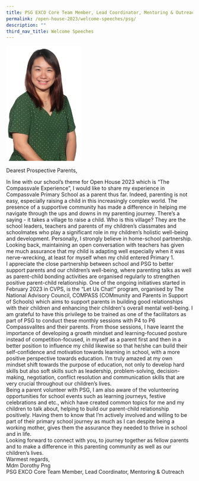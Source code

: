 ```yaml
---
title: PSG EXCO Core Team Member, Lead Coordinator, Mentoring & Outreach
permalink: /open-house-2023/welcome-speeches/psg/
description: ""
third_nav_title: Welcome Speeches
---
```

<img src="/images/mdm%20dorothy%20png1.jpg" style="width:40%">


Dearest Prospective Parents, <br>

In line with our school’s theme for Open House 2023 which is “The Compassvale Experience”, I would like to share my experience in Compassvale Primary School as a parent thus far. Indeed, parenting is not easy, especially raising a child in this increasingly complex world. The presence of a supportive community has made a difference in helping me navigate through the ups and downs in my parenting journey. There’s a saying - it takes a village to raise a child. Who is this village? They are the school leaders, teachers and parents of my children’s classmates and schoolmates who play a significant role in my children’s holistic well-being and development. Personally, I strongly believe in home-school partnership. Looking back, maintaining an open conversation with teachers has given me much assurance that my child is adapting well especially when it was nerve-wrecking, at least for myself when my child entered Primary 1. 
<br>
I appreciate the close partnership between school and PSG to better support parents and our children’s well-being, where parenting talks as well as parent-child bonding activities are organised regularly to strengthen positive parent-child relationship. One of the ongoing initiatives started in February 2023 in CVPS, is the “Let Us Chat!” program, organised by The National Advisory Council, COMPASS (COMmunity and Parents in Support of Schools) which aims to support parents in building good relationships with their children and enhancing their children's overall mental well-being. I am grateful to have this privilege to be trained as one of the facilitators as part of PSG to conduct these monthly sessions with P4 to P6 Compassvalites and their parents. From those sessions, I have learnt the importance of developing a growth mindset and learning-focused posture instead of competition-focused, in myself as a parent first and then in a better position to influence my child likewise so that he/she can build their self-confidence and motivation towards learning in school, with a more positive perspective towards education. I’m truly amazed at my own mindset shift towards the purpose of education, not only to develop hard skills but also soft skills such as leadership, problem-solving, decision-making, negotiation, conflict resolution and communication skills that are very crucial throughout our children’s lives.
<br>
Being a parent volunteer with PSG, I am also aware of the volunteering opportunities for school events such as learning journeys, festive celebrations and  etc., which have created common topics for me and my children to talk about, helping to build our parent-child relationship positively.  Having them to know that I’m actively involved and willing to be part of their primary school journey as much as I can despite being a working mother, gives them the assurance they needed to thrive in school and in life. 
<br>
Looking forward to connect with you, to journey together as fellow parents and to make a difference in this parenting community as well as our children’s lives. 
<br>
Warmest regards, <br>
Mdm Dorothy Png <br>
PSG EXCO Core Team Member,
Lead Coordinator, Mentoring &amp; Outreach